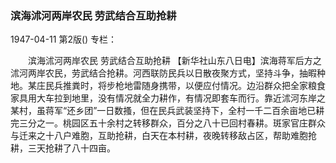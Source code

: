 ### 滨海沭河两岸农民  劳武结合互助抢耕

1947-04-11
第2版()
专栏：

　　滨海沭河两岸农民
    劳武结合互助抢耕
    【新华社山东八日电】滨海蒋军后方之沭河两岸农民，劳武结合抢耕。河西联防民兵以日散夜聚方式，坚持斗争，抽暇种地。某庄民兵推粪时，将步枪地雷随身携带，以便应付情况。边沿群众把全家粮食家具用大车拉到地里，没有情况就全力耕作，有情况即套车而行。靠近沭河东岸之某村，虽蒋军“还乡团”一日数搔，但在民兵武装坚持下，全村一千二百余亩地已耕完三分之一。桃园区五十余村之转移群众，百分之八十已回村春耕。斑家官庄群众与迁来之十八户难胞，互助抢耕，白天在本村耕，夜晚转移敌占区，帮助难胞抢耕，三天抢耕了八十四亩。
